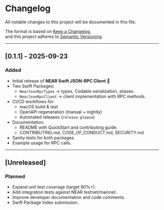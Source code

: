 # Changelog

All notable changes to this project will be documented in this file.

The format is based on [Keep a Changelog](https://keepachangelog.com/en/1.1.0/),  
and this project adheres to [Semantic Versioning](https://semver.org/spec/v2.0.0.html).

---

## [0.1.1] - 2025-09-23
### Added
- Initial release of **NEAR Swift JSON-RPC Client** 🎉
- Two Swift Packages:
  - `NearJsonRpcTypes` → types, Codable serialization, aliases.
  - `NearJsonRpcClient` → client implementation with RPC methods.
- CI/CD workflows for:
  - macOS build & test
  - OpenAPI regeneration (manual + nightly)
  - Automated releases (`release-please`)
- Documentation:
  - README with QuickStart and contributing guide.
  - CONTRIBUTING.md, CODE_OF_CONDUCT.md, SECURITY.md
- Sanity tests for both packages.
- Example usage for RPC calls.

---

## [Unreleased]
### Planned
- Expand unit test coverage (target 80%+).
- Add integration tests against NEAR testnet/mainnet.
- Improve developer documentation and code comments.
- Swift Package Index submission.
